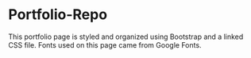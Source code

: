 # Portfolio-Repo

This portfolio page is styled and organized using Bootstrap and a linked CSS file. Fonts used on this page came from Google Fonts.
